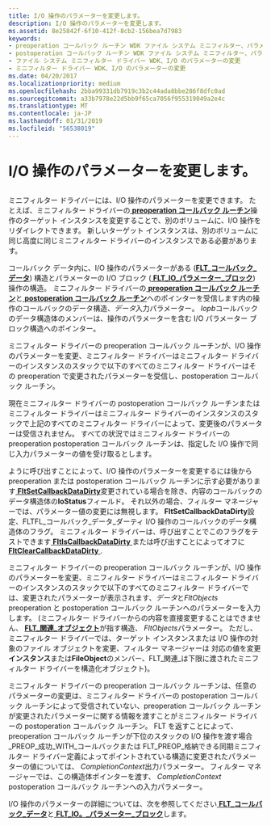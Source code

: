 ```yaml
---
title: I/O 操作のパラメーターを変更します。
description: I/O 操作のパラメーターを変更します。
ms.assetid: 8e25842f-6f10-412f-8cb2-156bea7d7983
keywords:
- preoperation コールバック ルーチン WDK ファイル システム ミニフィルター、パラメーターの変更
- postoperation コールバック ルーチン WDK ファイル システム ミニフィルター、パラメーターの変更
- ファイル システム ミニフィルター ドライバー WDK、I/O のパラメーターの変更
- ミニフィルター ドライバー WDK、I/O のパラメーターの変更
ms.date: 04/20/2017
ms.localizationpriority: medium
ms.openlocfilehash: 2bba99331db7919c3b2c44ada8bbe286f8dfc0ad
ms.sourcegitcommit: a33b7978e22d5bb9f65ca7056f955319049a2e4c
ms.translationtype: MT
ms.contentlocale: ja-JP
ms.lasthandoff: 01/31/2019
ms.locfileid: "56538019"
---
```

# <a name="modifying-the-parameters-for-an-io-operation"></a>I/O 操作のパラメーターを変更します。


## <span id="ddk_modifying_the_parameters_for_an_io_operation_if"></span><span id="DDK_MODIFYING_THE_PARAMETERS_FOR_AN_IO_OPERATION_IF"></span>


ミニフィルター ドライバーには、I/O 操作のパラメーターを変更できます。 たとえば、ミニフィルター ドライバーの[ **preoperation コールバック ルーチン**](https://msdn.microsoft.com/library/windows/hardware/ff551109)操作のターゲット インスタンスを変更することで、別のボリュームに、I/O 操作をリダイレクトできます。 新しいターゲット インスタンスは、別のボリュームに同じ高度に同じミニフィルター ドライバーのインスタンスである必要があります。

コールバック データ内に、I/O 操作のパラメーターがある ([**FLT\_コールバック\_データ**](https://msdn.microsoft.com/library/windows/hardware/ff544620)) 構造とパラメーターの I/O ブロック ([ **FLT\_IO\_パラメーター\_ブロック**](https://msdn.microsoft.com/library/windows/hardware/ff544638)) 操作の構造。 ミニフィルター ドライバーの[ **preoperation コールバック ルーチン**](https://msdn.microsoft.com/library/windows/hardware/ff551109)と[ **postoperation コールバック ルーチン**](https://msdn.microsoft.com/library/windows/hardware/ff551107)へのポインターを受信します内の操作のコールバックのデータ構造、*データ*入力パラメーター。 *Iopb*コールバックのデータ構造体のメンバーは、操作のパラメーターを含む I/O パラメーター ブロック構造へのポインター。

ミニフィルター ドライバーの preoperation コールバック ルーチンが、I/O 操作のパラメーターを変更、ミニフィルター ドライバーはミニフィルター ドライバーのインスタンスのスタックで以下のすべてのミニフィルター ドライバーはその preoperation で変更されたパラメーターを受信し、postoperation コールバック ルーチン。

現在ミニフィルター ドライバーの postoperation コールバック ルーチンまたはミニフィルター ドライバーはミニフィルター ドライバーのインスタンスのスタックで上記のすべてのミニフィルター ドライバーによって、変更後のパラメーターは受信されません。 すべての状況ではミニフィルター ドライバーの preoperation postoperation コールバック ルーチンは、指定した I/O 操作で同じ入力パラメーターの値を受け取るとします。

ように呼び出すことによって、I/O 操作のパラメーターを変更するには後から preoperation または postoperation コールバック ルーチンに示す必要があります[ **FltSetCallbackDataDirty**](https://msdn.microsoft.com/library/windows/hardware/ff544383)変更されている場合を除き、内容のコールバックのデータ構造体の**IoStatus**フィールド。 それ以外の場合、フィルター マネージャーでは、パラメーター値の変更には無視します。 **FltSetCallbackDataDirty**設定、FLTFL\_コールバック\_データ\_ダーティ I/O 操作のコールバックのデータ構造体のフラグ。 ミニフィルター ドライバーは、呼び出すことでこのフラグをテストできます[ **FltIsCallbackDataDirty** ](https://msdn.microsoft.com/library/windows/hardware/ff543311)または呼び出すことによってオフに[ **FltClearCallbackDataDirty** ](https://msdn.microsoft.com/library/windows/hardware/ff541853).

ミニフィルター ドライバーの preoperation コールバック ルーチンが、I/O 操作のパラメーターを変更、ミニフィルター ドライバーはミニフィルター ドライバーのインスタンスのスタックで以下のすべてのミニフィルター ドライバーでは、変更されたパラメーターが表示されます、*データ*と*FltObjects* preoperation と postoperation コールバック ルーチンへのパラメーターを入力します。 (ミニフィルター ドライバーからの内容を直接変更することはできません、 [ **FLT\_関連\_オブジェクト**](https://msdn.microsoft.com/library/windows/hardware/ff544816)が指す構造、 *FltObjects*パラメーター。 ただし、ミニフィルター ドライバーでは、ターゲット インスタンスまたは I/O 操作の対象のファイル オブジェクトを変更、フィルター マネージャーは 対応の値を変更**インスタンス**または**FileObject**のメンバー、FLT\_関連\_は下限に渡されたミニフィルター ドライバーを構造化オブジェクト)。

ミニフィルター ドライバーの preoperation コールバック ルーチンは、任意のパラメーターの変更は、ミニフィルター ドライバーの postoperation コールバック ルーチンによって受信されていない、preoperation コールバック ルーチンが変更されたパラメーターに関する情報を渡すことがミニフィルター ドライバーの postoperation コールバック ルーチン。 FLT を返すことによって、preoperation コールバック ルーチンが下位のスタックの I/O 操作を渡す場合\_PREOP\_成功\_WITH\_コールバックまたは FLT\_PREOP\_格納できる同期ミニフィルター ドライバー定義によってポイントされている構造に変更されたパラメーターの値については、 *CompletionContext*出力パラメーター。 フィルター マネージャーでは、この構造体ポインターを渡す、 *CompletionContext* postoperation コールバック ルーチンへの入力パラメーター。

I/O 操作のパラメーターの詳細については、次を参照してください[ **FLT\_コールバック\_データ**](https://msdn.microsoft.com/library/windows/hardware/ff544620)と[ **FLT\_IO。\_パラメーター\_ブロック**](https://msdn.microsoft.com/library/windows/hardware/ff544638)します。

 

 





